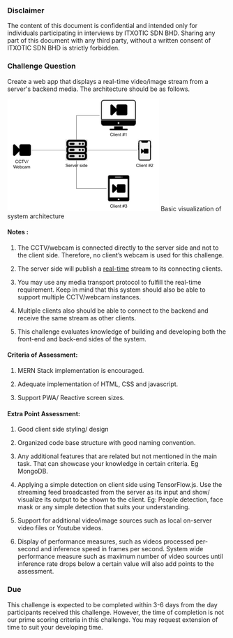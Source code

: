 
### Disclaimer

The content of this document is confidential and intended only for individuals participating in interviews by ITXOTIC SDN BHD. Sharing any part of this document with any third party, without a written consent of ITXOTIC SDN BHD is strictly forbidden.

### Challenge Question

Create a web app that displays a real-time video/image stream from a server's backend media. The architecture should be as follows.

![Image of image1](https://github.com/itxotic-dev/ITX_Screening_Test/blob/fullstack-screen/images/image1.png)
Basic visualization of system architecture

  

#### Notes :

1.  The CCTV/webcam is connected directly to the server side and not to the client side. Therefore, no client’s webcam is used for this challenge.
    
2.  The server side will publish a [real-time](https://en.wikipedia.org/wiki/Real-time_computing) stream to its connecting clients.
    
3.  You may use any media transport protocol to fulfill the real-time requirement. Keep in mind that this system should also be able to support multiple CCTV/webcam instances.
    
4.  Multiple clients also should be able to connect to the backend and receive the same stream as other clients.
    
5.  This challenge evaluates knowledge of building and developing both the front-end and back-end sides of the system.
    

#### Criteria of Assessment:

1.  MERN Stack implementation is encouraged.
    
2.  Adequate implementation of HTML, CSS and javascript.
    
3.  Support PWA/ Reactive screen sizes.
    

  

#### Extra Point Assessment:

1.  Good client side styling/ design
    
2.  Organized code base structure with good naming convention.
    
3.  Any additional features that are related but not mentioned in the main task. That can showcase your knowledge in certain criteria. Eg MongoDB.
    
4.  Applying a simple detection on client side using TensorFlow.js. Use the streaming feed broadcasted from the server as its input and show/ visualize its output to be shown to the client. Eg: People detection, face mask or any simple detection that suits your understanding.
    
5.  Support for additional video/image sources such as local on-server video files or Youtube videos.
    
6.  Display of performance measures, such as videos processed per-second and inference speed in frames per second. System wide performance measure such as maximum number of video sources until inference rate drops below a certain value will also add points to the assessment.
    

### Due

This challenge is expected to be completed within 3-6 days from the day participants received this challenge. However, the time of completion is not our prime scoring criteria in this challenge. You may request extension of time to suit your developing time.
